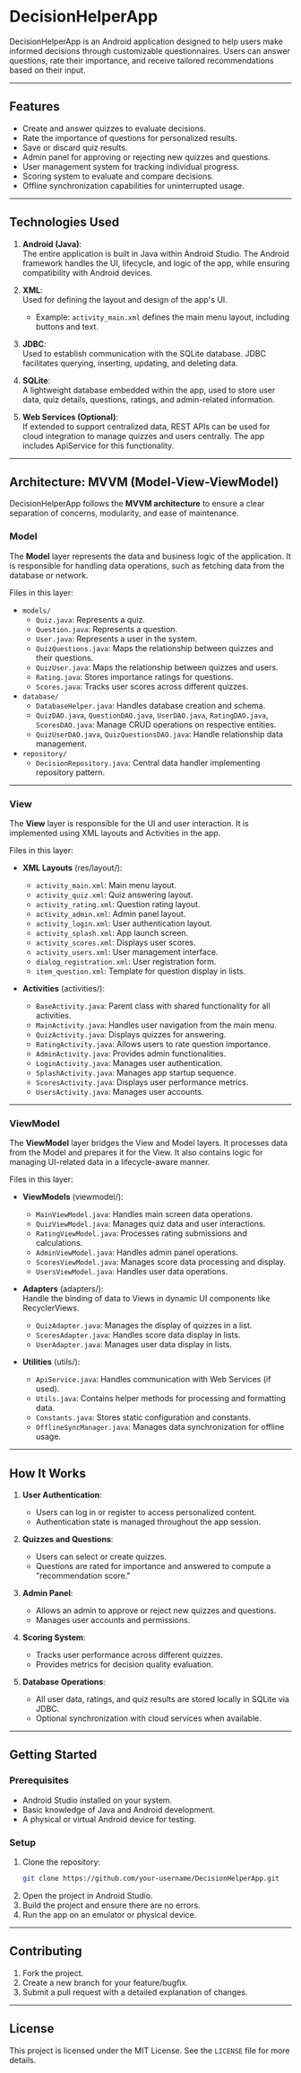 # DecisionHelperApp

DecisionHelperApp is an Android application designed to help users make informed decisions through customizable questionnaires. Users can answer questions, rate their importance, and receive tailored recommendations based on their input.

---

## **Features**
- Create and answer quizzes to evaluate decisions.
- Rate the importance of questions for personalized results.
- Save or discard quiz results.
- Admin panel for approving or rejecting new quizzes and questions.
- User management system for tracking individual progress.
- Scoring system to evaluate and compare decisions.
- Offline synchronization capabilities for uninterrupted usage.

---

## **Technologies Used**

1. **Android (Java)**:  
   The entire application is built in Java within Android Studio. The Android framework handles the UI, lifecycle, and logic of the app, while ensuring compatibility with Android devices.

2. **XML**:  
   Used for defining the layout and design of the app's UI.  
   - Example: `activity_main.xml` defines the main menu layout, including buttons and text.

3. **JDBC**:  
   Used to establish communication with the SQLite database. JDBC facilitates querying, inserting, updating, and deleting data.

4. **SQLite**:  
   A lightweight database embedded within the app, used to store user data, quiz details, questions, ratings, and admin-related information.

5. **Web Services (Optional)**:  
   If extended to support centralized data, REST APIs can be used for cloud integration to manage quizzes and users centrally. The app includes ApiService for this functionality.

---

## **Architecture: MVVM (Model-View-ViewModel)**

DecisionHelperApp follows the **MVVM architecture** to ensure a clear separation of concerns, modularity, and ease of maintenance.

### **Model**  
The **Model** layer represents the data and business logic of the application. It is responsible for handling data operations, such as fetching data from the database or network.  

Files in this layer:
- `models/`
  - `Quiz.java`: Represents a quiz.
  - `Question.java`: Represents a question.
  - `User.java`: Represents a user in the system.
  - `QuizQuestions.java`: Maps the relationship between quizzes and their questions.
  - `QuizUser.java`: Maps the relationship between quizzes and users.
  - `Rating.java`: Stores importance ratings for questions.
  - `Scores.java`: Tracks user scores across different quizzes.
- `database/`
  - `DatabaseHelper.java`: Handles database creation and schema.
  - `QuizDAO.java`, `QuestionDAO.java`, `UserDAO.java`, `RatingDAO.java`, `ScoresDAO.java`: Manage CRUD operations on respective entities.
  - `QuizUserDAO.java`, `QuizQuestionsDAO.java`: Handle relationship data management.
- `repository/`
  - `DecisionRepository.java`: Central data handler implementing repository pattern.

---

### **View**  
The **View** layer is responsible for the UI and user interaction. It is implemented using XML layouts and Activities in the app.  

Files in this layer:
- **XML Layouts** (res/layout/):
  - `activity_main.xml`: Main menu layout.
  - `activity_quiz.xml`: Quiz answering layout.
  - `activity_rating.xml`: Question rating layout.
  - `activity_admin.xml`: Admin panel layout.
  - `activity_login.xml`: User authentication layout.
  - `activity_splash.xml`: App launch screen.
  - `activity_scores.xml`: Displays user scores.
  - `activity_users.xml`: User management interface.
  - `dialog_registration.xml`: User registration form.
  - `item_question.xml`: Template for question display in lists.

- **Activities** (activities/):
  - `BaseActivity.java`: Parent class with shared functionality for all activities.
  - `MainActivity.java`: Handles user navigation from the main menu.
  - `QuizActivity.java`: Displays quizzes for answering.
  - `RatingActivity.java`: Allows users to rate question importance.
  - `AdminActivity.java`: Provides admin functionalities.
  - `LoginActivity.java`: Manages user authentication.
  - `SplashActivity.java`: Manages app startup sequence.
  - `ScoresActivity.java`: Displays user performance metrics.
  - `UsersActivity.java`: Manages user accounts.

---

### **ViewModel**  
The **ViewModel** layer bridges the View and Model layers. It processes data from the Model and prepares it for the View. It also contains logic for managing UI-related data in a lifecycle-aware manner.  

Files in this layer:
- **ViewModels** (viewmodel/):
  - `MainViewModel.java`: Handles main screen data operations.
  - `QuizViewModel.java`: Manages quiz data and user interactions.
  - `RatingViewModel.java`: Processes rating submissions and calculations.
  - `AdminViewModel.java`: Handles admin panel operations.
  - `ScoresViewModel.java`: Manages score data processing and display.
  - `UsersViewModel.java`: Handles user data operations.

- **Adapters** (adapters/):  
  Handle the binding of data to Views in dynamic UI components like RecyclerViews.
  - `QuizAdapter.java`: Manages the display of quizzes in a list.
  - `ScoresAdapter.java`: Handles score data display in lists.
  - `UserAdapter.java`: Manages user data display in lists.

- **Utilities** (utils/):  
  - `ApiService.java`: Handles communication with Web Services (if used).
  - `Utils.java`: Contains helper methods for processing and formatting data.
  - `Constants.java`: Stores static configuration and constants.
  - `OfflineSyncManager.java`: Manages data synchronization for offline usage.

---

## **How It Works**

1. **User Authentication**:
   - Users can log in or register to access personalized content.
   - Authentication state is managed throughout the app session.

2. **Quizzes and Questions**:
   - Users can select or create quizzes.
   - Questions are rated for importance and answered to compute a "recommendation score."

3. **Admin Panel**:
   - Allows an admin to approve or reject new quizzes and questions.
   - Manages user accounts and permissions.

4. **Scoring System**:
   - Tracks user performance across different quizzes.
   - Provides metrics for decision quality evaluation.

5. **Database Operations**:
   - All user data, ratings, and quiz results are stored locally in SQLite via JDBC.
   - Optional synchronization with cloud services when available.

---

## **Getting Started**

### **Prerequisites**
- Android Studio installed on your system.
- Basic knowledge of Java and Android development.
- A physical or virtual Android device for testing.

### **Setup**
1. Clone the repository:
   ```bash
   git clone https://github.com/your-username/DecisionHelperApp.git
   ```
2. Open the project in Android Studio.
3. Build the project and ensure there are no errors.
4. Run the app on an emulator or physical device.

---

## **Contributing**

1. Fork the project.
2. Create a new branch for your feature/bugfix.
3. Submit a pull request with a detailed explanation of changes.

---

## **License**

This project is licensed under the MIT License. See the `LICENSE` file for more details.
